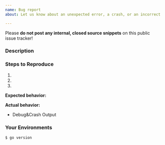 ```yaml
---
name: Bug report
about: Let us know about an unexpected error, a crash, or an incorrect behavior.

---
```


Please **do not post any internal, closed source snippets** on this public issue tracker!

### Description


### Steps to Reproduce
1. 
2. 
3. 

**Expected behavior:**

**Actual behavior:**

* Debug&Crash Output


### Your Environments
```sh
$ go version


```
